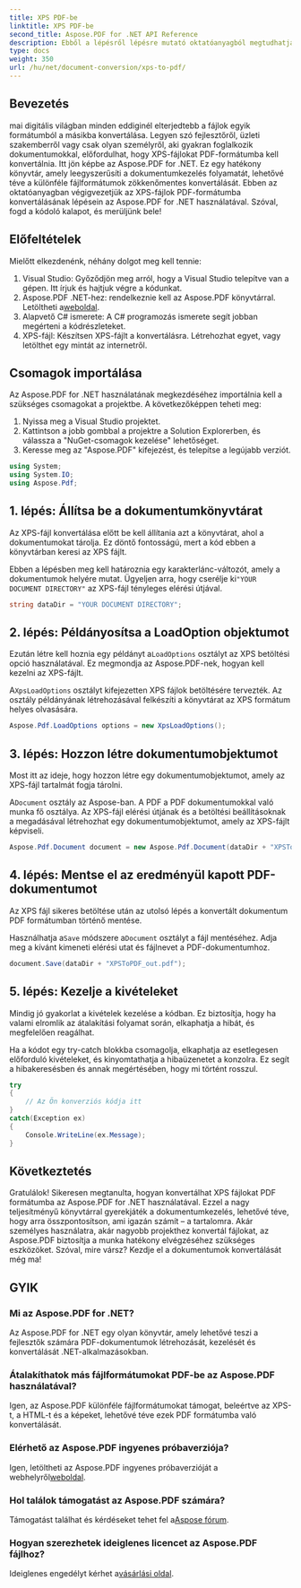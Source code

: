 ```yaml
---
title: XPS PDF-be
linktitle: XPS PDF-be
second_title: Aspose.PDF for .NET API Reference
description: Ebből a lépésről lépésre mutató oktatóanyagból megtudhatja, hogyan konvertálhat XPS-fájlokat PDF-be az Aspose.PDF for .NET használatával. Tökéletes fejlesztők és dokumentumrajongók számára.
type: docs
weight: 350
url: /hu/net/document-conversion/xps-to-pdf/
---
```

## Bevezetés

mai digitális világban minden eddiginél elterjedtebb a fájlok egyik formátumból a másikba konvertálása. Legyen szó fejlesztőről, üzleti szakemberről vagy csak olyan személyről, aki gyakran foglalkozik dokumentumokkal, előfordulhat, hogy XPS-fájlokat PDF-formátumba kell konvertálnia. Itt jön képbe az Aspose.PDF for .NET. Ez egy hatékony könyvtár, amely leegyszerűsíti a dokumentumkezelés folyamatát, lehetővé téve a különféle fájlformátumok zökkenőmentes konvertálását. Ebben az oktatóanyagban végigvezetjük az XPS-fájlok PDF-formátumba konvertálásának lépésein az Aspose.PDF for .NET használatával. Szóval, fogd a kódoló kalapot, és merüljünk bele!

## Előfeltételek

Mielőtt elkezdenénk, néhány dolgot meg kell tennie:

1. Visual Studio: Győződjön meg arról, hogy a Visual Studio telepítve van a gépen. Itt írjuk és hajtjuk végre a kódunkat.
2.  Aspose.PDF .NET-hez: rendelkeznie kell az Aspose.PDF könyvtárral. Letöltheti a[weboldal](https://releases.aspose.com/pdf/net/).
3. Alapvető C# ismerete: A C# programozás ismerete segít jobban megérteni a kódrészleteket.
4. XPS-fájl: Készítsen XPS-fájlt a konvertálásra. Létrehozhat egyet, vagy letölthet egy mintát az internetről.

## Csomagok importálása

Az Aspose.PDF for .NET használatának megkezdéséhez importálnia kell a szükséges csomagokat a projektbe. A következőképpen teheti meg:

1. Nyissa meg a Visual Studio projektet.
2. Kattintson a jobb gombbal a projektre a Solution Explorerben, és válassza a "NuGet-csomagok kezelése" lehetőséget.
3. Keresse meg az "Aspose.PDF" kifejezést, és telepítse a legújabb verziót.

```csharp
using System;
using System.IO;
using Aspose.Pdf;
```

## 1. lépés: Állítsa be a dokumentumkönyvtárat

Az XPS-fájl konvertálása előtt be kell állítania azt a könyvtárat, ahol a dokumentumokat tárolja. Ez döntő fontosságú, mert a kód ebben a könyvtárban keresi az XPS fájlt.

Ebben a lépésben meg kell határoznia egy karakterlánc-változót, amely a dokumentumok helyére mutat. Ügyeljen arra, hogy cserélje ki`"YOUR DOCUMENT DIRECTORY"` az XPS-fájl tényleges elérési útjával.

```csharp
string dataDir = "YOUR DOCUMENT DIRECTORY";
```

## 2. lépés: Példányosítsa a LoadOption objektumot

 Ezután létre kell hoznia egy példányt a`LoadOptions` osztályt az XPS betöltési opció használatával. Ez megmondja az Aspose.PDF-nek, hogyan kell kezelni az XPS-fájlt.

 A`XpsLoadOptions` osztályt kifejezetten XPS fájlok betöltésére tervezték. Az osztály példányának létrehozásával felkészíti a könyvtárat az XPS formátum helyes olvasására.

```csharp
Aspose.Pdf.LoadOptions options = new XpsLoadOptions();
```

## 3. lépés: Hozzon létre dokumentumobjektumot

Most itt az ideje, hogy hozzon létre egy dokumentumobjektumot, amely az XPS-fájl tartalmát fogja tárolni.

 A`Document` osztály az Aspose-ban. A PDF a PDF dokumentumokkal való munka fő osztálya. Az XPS-fájl elérési útjának és a betöltési beállításoknak a megadásával létrehozhat egy dokumentumobjektumot, amely az XPS-fájlt képviseli.

```csharp
Aspose.Pdf.Document document = new Aspose.Pdf.Document(dataDir + "XPSToPDF.xps", options);
```

## 4. lépés: Mentse el az eredményül kapott PDF-dokumentumot

Az XPS fájl sikeres betöltése után az utolsó lépés a konvertált dokumentum PDF formátumban történő mentése.

 Használhatja a`Save` módszere a`Document` osztályt a fájl mentéséhez. Adja meg a kívánt kimeneti elérési utat és fájlnevet a PDF-dokumentumhoz.

```csharp
document.Save(dataDir + "XPSToPDF_out.pdf");
```

## 5. lépés: Kezelje a kivételeket

Mindig jó gyakorlat a kivételek kezelése a kódban. Ez biztosítja, hogy ha valami elromlik az átalakítási folyamat során, elkaphatja a hibát, és megfelelően reagálhat.

Ha a kódot egy try-catch blokkba csomagolja, elkaphatja az esetlegesen előforduló kivételeket, és kinyomtathatja a hibaüzenetet a konzolra. Ez segít a hibakeresésben és annak megértésében, hogy mi történt rosszul.

```csharp
try
{
    // Az Ön konverziós kódja itt
}
catch(Exception ex)
{
    Console.WriteLine(ex.Message);
}
```

## Következtetés

Gratulálok! Sikeresen megtanulta, hogyan konvertálhat XPS fájlokat PDF formátumba az Aspose.PDF for .NET használatával. Ezzel a nagy teljesítményű könyvtárral gyerekjáték a dokumentumkezelés, lehetővé téve, hogy arra összpontosítson, ami igazán számít – a tartalomra. Akár személyes használatra, akár nagyobb projekthez konvertál fájlokat, az Aspose.PDF biztosítja a munka hatékony elvégzéséhez szükséges eszközöket. Szóval, mire vársz? Kezdje el a dokumentumok konvertálását még ma!

## GYIK

### Mi az Aspose.PDF for .NET?
Az Aspose.PDF for .NET egy olyan könyvtár, amely lehetővé teszi a fejlesztők számára PDF-dokumentumok létrehozását, kezelését és konvertálását .NET-alkalmazásokban.

### Átalakíthatok más fájlformátumokat PDF-be az Aspose.PDF használatával?
Igen, az Aspose.PDF különféle fájlformátumokat támogat, beleértve az XPS-t, a HTML-t és a képeket, lehetővé téve ezek PDF formátumba való konvertálását.

### Elérhető az Aspose.PDF ingyenes próbaverziója?
 Igen, letöltheti az Aspose.PDF ingyenes próbaverzióját a webhelyről[weboldal](https://releases.aspose.com/).

### Hol találok támogatást az Aspose.PDF számára?
 Támogatást találhat és kérdéseket tehet fel a[Aspose fórum](https://forum.aspose.com/c/pdf/10).

### Hogyan szerezhetek ideiglenes licencet az Aspose.PDF fájlhoz?
 Ideiglenes engedélyt kérhet a[vásárlási oldal](https://purchase.aspose.com/temporary-license/).